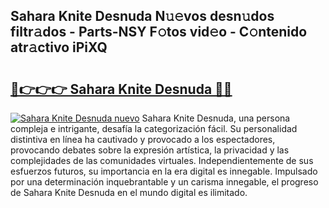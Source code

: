 ## Sahara Knite Desnuda N𝚞𝚎vos desn𝚞dos filtr𝚊dos - Parts-NSY F𝚘tos vid𝚎o - C𝚘ntenido atr𝚊ctivo iPiXQ

# <h2><a href="http://mb1n7n.tromn.icu/?c=Sahara+Knite+Desnuda">🔗👉👉👉 Sahara Knite Desnuda 🔗🔗</a></h2>

[![Sahara Knite Desnuda nuevo](https://i.imgur.com/pEAQMta.gif)](http://mb1n7n.tromn.icu/?c=Sahara+Knite+Desnuda)
Sahara Knite Desnuda, una persona compleja e intrigante, desafía la categorización fácil. Su personalidad distintiva en línea ha cautivado y provocado a los espectadores, provocando debates sobre la expresión artística, la privacidad y las complejidades de las comunidades virtuales. Independientemente de sus esfuerzos futuros, su importancia en la era digital es innegable. Impulsado por una determinación inquebrantable y un carisma innegable, el progreso de Sahara Knite Desnuda en el mundo digital es ilimitado.
